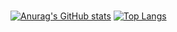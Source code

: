 ###
[![Anurag's GitHub stats](https://github-readme-stats-one-lyart.vercel.app/api?username=RealZach&show_icons=true&theme=gotham)](https://github.com/RealZach)
[![Top Langs](https://github-readme-stats-one-lyart.vercel.app/api/top-langs/?username=RealZach&layout=compact)](https://github.com/RealZach)

###
